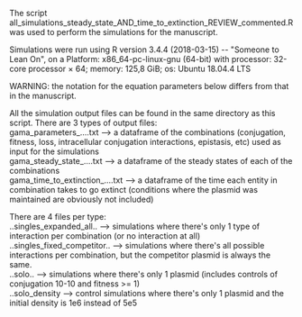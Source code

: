 The script all_simulations_steady_state_AND_time_to_extinction_REVIEW_commented.R was used to perform the simulations for the manuscript.

Simulations were run using R version 3.4.4 (2018-03-15) -- "Someone to Lean On", on a Platform: x86_64-pc-linux-gnu (64-bit) with processor: 32-core processor × 64; memory: 125,8 GiB; os: Ubuntu 18.04.4 LTS

WARNING: the notation for the equation parameters below differs from that in the manuscript.

All the simulation output files can be found in the same directory as this script.
There are 3 types of output files:  
gama_parameters_....txt --> a dataframe of the combinations (conjugation, fitness, loss, intracellular conjugation interactions, epistasis, etc) used as input for the simulations  
gama_steady_state_....txt --> a dataframe of the steady states of each of the combinations  
gama_time_to_extinction_....txt --> a dataframe of the time each entity in combination takes to go extinct (conditions where the plasmid was maintained are obviously not included)

There are 4 files per type:  
..singles_expanded_all.. --> simulations where there's only 1 type of interaction per combination (or no interaction at all)  
..singles_fixed_competitor.. --> simulations where there's all possible interactions per combination, but the competitor plasmid is always the same.  
..solo.. --> simulations where there's only 1 plasmid (includes controls of conjugation 10-10 and fitness >= 1)  
..solo_density --> control simulations where there's only 1 plasmid and the initial density is 1e6 instead of 5e5
